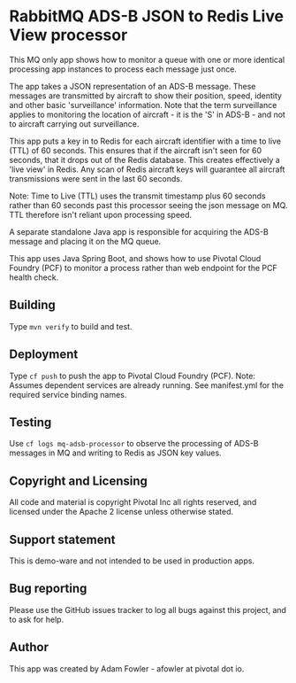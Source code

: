 # RabbitMQ ADS-B JSON to Redis Live View processor

This MQ only app shows how to monitor a queue with one or more identical processing app instances to process each message just once.

The app takes a JSON representation of an ADS-B message. These messages are transmitted by aircraft to show their
position, speed, identity and other basic 'surveillance' information. Note that the term surveillance applies
to monitoring the location of aircraft - it is the 'S' in ADS-B - and not to aircraft carrying out surveillance.

This app puts a key in to Redis for each aircraft identifier with a time to live (TTL) of 60 seconds. This ensures that
if the aircraft isn't seen for 60 seconds, that it drops out of the Redis database. This creates effectively a 'live
view' in Redis. Any scan of Redis aircraft keys will guarantee all aircraft transmissions were sent in the last 60 seconds.

Note: Time to Live (TTL) uses the transmit timestamp plus 60 seconds rather than 60 seconds past this
processor seeing the json message on MQ. TTL therefore isn't reliant upon processing speed.

A separate standalone Java app is responsible for acquiring the ADS-B message and placing it on the MQ queue.

This app uses Java Spring Boot, and shows how to use Pivotal Cloud Foundry (PCF) to monitor a process rather than web endpoint 
for the PCF health check.

## Building

Type `mvn verify` to build and test.

## Deployment

Type `cf push` to push the app to Pivotal Cloud Foundry (PCF). Note: Assumes dependent services are already running. See manifest.yml
for the required service binding names.

## Testing

Use `cf logs mq-adsb-processor` to observe the processing of ADS-B messages in MQ and writing to Redis as JSON key values.

## Copyright and Licensing

All code and material is copyright Pivotal Inc all rights reserved, and licensed under the Apache 2 license unless
otherwise stated.

## Support statement

This is demo-ware and not intended to be used in production apps.

## Bug reporting

Please use the GitHub issues tracker to log all bugs against this project, and to ask for help.

## Author

This app was created by Adam Fowler - afowler at pivotal dot io.

